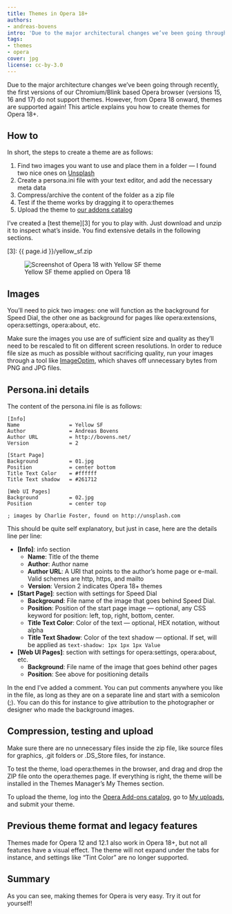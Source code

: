 ```yaml
---
title: Themes in Opera 18+
authors:
- andreas-bovens
intro: 'Due to the major architectural changes we’ve been going through recently, the first versions of our Chromium/Blink based Opera browser (versions 15, 16 and 17) do not support themes. However, from Opera 18 onward, themes are supported again! This article explains you how to create themes for Opera 18+.'
tags:
- themes
- opera
cover: jpg
license: cc-by-3.0
---
```


Due to the major architecture changes we’ve been going through recently, the first versions of our Chromium/Blink based Opera browser (versions 15, 16 and 17) do not support themes. However, from Opera 18 onward, themes are supported again! This article explains you how to create themes for Opera 18+.

## How to

In short, the steps to create a theme are as follows:

1. Find two images you want to use and place them in a folder — I found two nice ones on [Unsplash][1]
2. Create a persona.ini file with your text editor, and add the necessary meta data
3. Compress/archive the content of the folder as a zip file
4. Test if the theme works by dragging it to opera:themes
5. Upload the theme to [our addons catalog][2]

[1]: http://unsplash.com
[2]: https://addons.opera.com/en/themes/

I’ve created a [test theme][3] for you to play with. Just download and unzip it to inspect what’s inside. You find extensive details in the following sections.

[3]: {{ page.id }}/yellow_sf.zip

<figure block="figure">
	<img elem="media" src="{{ page.id }}/yellow_sf.jpg" alt="Screenshot of Opera 18 with Yellow SF theme">
	<figcaption elem="caption">Yellow SF theme applied on Opera 18</figcaption>
</figure>

## Images

You’ll need to pick two images: one will function as the background for Speed Dial, the other one as background for pages like opera:extensions, opera:settings, opera:about, etc.

Make sure the images you use are of sufficient size and quality as they’ll need to be rescaled to fit on different screen resolutions. In order to reduce file size as much as possible without sacrificing quality, run your images through a tool like [ImageOptim][5], which shaves off unnecessary bytes from PNG and JPG files.

[5]: http://imageoptim.com

## Persona.ini details

The content of the persona.ini file is as follows:

	[Info]
	Name				= Yellow SF
	Author			 	= Andreas Bovens
	Author URL			= http://bovens.net/
	Version				= 2

	[Start Page]
	Background			= 01.jpg
	Position			= center bottom
	Title Text Color	= #ffffff
	Title Text shadow	= #261712

	[Web UI Pages]
	Background			= 02.jpg
	Position			= center top

	; images by Charlie Foster, found on http://unsplash.com

This should be quite self explanatory, but just in case, here are the details line per line:

- **[Info]**: info section
	- **Name**: Title of the theme
	- **Author**: Author name
	- **Author URL**: A URI that points to the author’s home page or e-mail. Valid schemes are http, https, and mailto
	- **Version**: Version 2 indicates Opera 18+ themes
- **[Start Page]**: section with settings for Speed Dial
	- **Background**: File name of the image that goes behind Speed Dial.
	- **Position**: Position of the start page image — optional, any CSS keyword for position: left, top, right, bottom, center.
	- **Title Text Color**: Color of the text — optional, HEX notation, without alpha
	- **Title Text Shadow**: Color of the text shadow — optional. If set, will be applied as `text-shadow: 1px 1px 1px Value`
- **[Web UI Pages]**: section with settings for opera:settings, opera:about, etc.
	- **Background**: File name of the image that goes behind other pages
	- **Position**: See above for positioning details

In the end I’ve added a comment. You can put comments anywhere you like in the file, as long as they are on a separate line and start with a semicolon (;). You can do this for instance to give attribution to the photographer or designer who made the background images.

## Compression, testing and upload

Make sure there are no unnecessary files inside the zip file, like source files for graphics, .git folders or .DS_Store files, for instance.

To test the theme, load opera:themes in the browser, and drag and drop the ZIP file onto the opera:themes page. If everything is right, the theme will be installed in the Themes Manager’s My Themes section.

To upload the theme, log into the [Opera Add-ons catalog][6], go to [My uploads][7], and submit your theme.

[6]: https://addons.opera.com/
[7]: https://addons.opera.com/en/developer/

## Previous theme format and legacy features

Themes made for Opera 12 and 12.1 also work in Opera 18+, but not all features have a visual effect. The theme will not expand under the tabs for instance, and settings like “Tint Color” are no longer supported.

## Summary

As you can see, making themes for Opera is very easy. Try it out for yourself!
